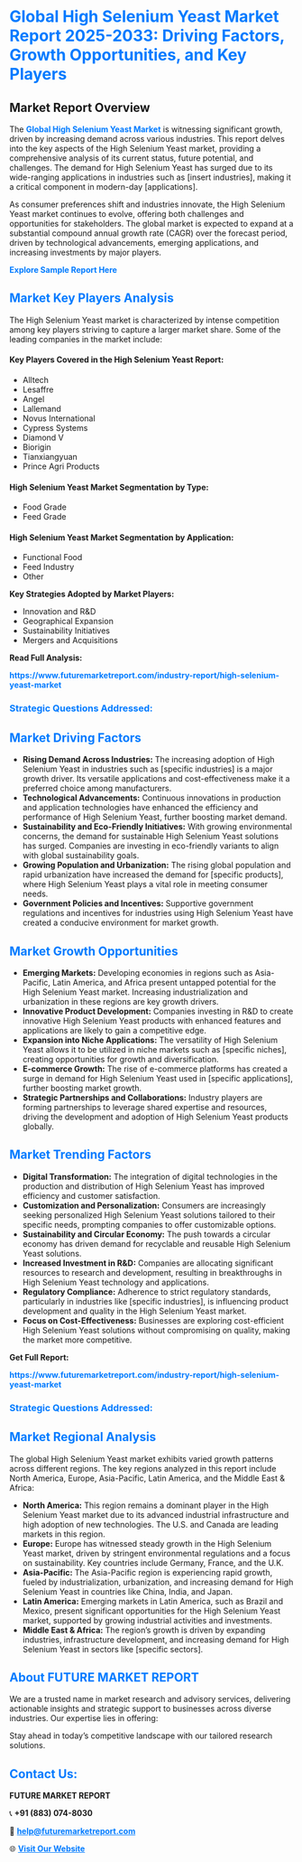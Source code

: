<h1 style="color: #007BFF;">Global High Selenium Yeast Market Report 2025-2033: Driving Factors, Growth Opportunities, and Key Players</h1>

<section id="overview">
<h2>Market Report Overview</h2>
<p>The <a href="https://www.futuremarketreport.com/industry-report/high-selenium-yeast-market" style="color: #007BFF; text-decoration: none;"><strong>Global High Selenium Yeast Market</strong></a> is witnessing significant growth, driven by increasing demand across various industries. This report delves into the key aspects of the High Selenium Yeast market, providing a comprehensive analysis of its current status, future potential, and challenges. The demand for High Selenium Yeast has surged due to its wide-ranging applications in industries such as [insert industries], making it a critical component in modern-day [applications].</p>
<p>As consumer preferences shift and industries innovate, the High Selenium Yeast market continues to evolve, offering both challenges and opportunities for stakeholders. The global market is expected to expand at a substantial compound annual growth rate (CAGR) over the forecast period, driven by technological advancements, emerging applications, and increasing investments by major players.</p>
</section>

<section id="overview">
<p><a href="https://www.futuremarketreport.com/request-sample/reportId=28253" style="color: #007BFF; text-decoration: none;"><strong>Explore Sample Report Here</strong></a></p>
</section>

<section id="key-players">
<h2 style="color: #007BFF;">Market Key Players Analysis</h2>
<p>The High Selenium Yeast market is characterized by intense competition among key players striving to capture a larger market share. Some of the leading companies in the market include:</p>
<h4>Key Players Covered in the High Selenium Yeast Report:</h4>
<ul><li>Alltech</li><li>Lesaffre</li><li>Angel</li><li>Lallemand</li><li>Novus International</li><li>Cypress Systems</li><li>Diamond V</li><li>Biorigin</li><li>Tianxiangyuan</li><li>Prince Agri Products</li></ul>
<h4>High Selenium Yeast Market Segmentation by Type:</h4>
<ul><li>Food Grade</li><li>Feed Grade</li></ul>

<h4>High Selenium Yeast Market Segmentation by Application:</h4>
<ul><li>Functional Food</li><li>Feed Industry</li><li>Other</li></ul>
<p><strong>Key Strategies Adopted by Market Players:</strong></p>
<ul>
<li>Innovation and R&D</li>
<li>Geographical Expansion</li>
<li>Sustainability Initiatives</li>
<li>Mergers and Acquisitions</li>
</ul>
</section>

<section>
<p><strong>Read Full Analysis: </strong></p><a href="https://www.futuremarketreport.com/industry-report/high-selenium-yeast-market" style="color: #007BFF; text-decoration: none;"><strong>https://www.futuremarketreport.com/industry-report/high-selenium-yeast-market</strong></a>
<h3 style="color: #007BFF;">Strategic Questions Addressed:</h3>
</section>

<section id="driving-factors">
<h2 style="color: #007BFF;">Market Driving Factors</h2>
<ul>
<li><strong>Rising Demand Across Industries:</strong> The increasing adoption of High Selenium Yeast in industries such as [specific industries] is a major growth driver. Its versatile applications and cost-effectiveness make it a preferred choice among manufacturers.</li>
<li><strong>Technological Advancements:</strong> Continuous innovations in production and application technologies have enhanced the efficiency and performance of High Selenium Yeast, further boosting market demand.</li>
<li><strong>Sustainability and Eco-Friendly Initiatives:</strong> With growing environmental concerns, the demand for sustainable High Selenium Yeast solutions has surged. Companies are investing in eco-friendly variants to align with global sustainability goals.</li>
<li><strong>Growing Population and Urbanization:</strong> The rising global population and rapid urbanization have increased the demand for [specific products], where High Selenium Yeast plays a vital role in meeting consumer needs.</li>
<li><strong>Government Policies and Incentives:</strong> Supportive government regulations and incentives for industries using High Selenium Yeast have created a conducive environment for market growth.</li>
</ul>
</section>

<section id="growth-opportunities">
<h2 style="color: #007BFF;">Market Growth Opportunities</h2>
<ul>
<li><strong>Emerging Markets:</strong> Developing economies in regions such as Asia-Pacific, Latin America, and Africa present untapped potential for the High Selenium Yeast market. Increasing industrialization and urbanization in these regions are key growth drivers.</li>
<li><strong>Innovative Product Development:</strong> Companies investing in R&D to create innovative High Selenium Yeast products with enhanced features and applications are likely to gain a competitive edge.</li>
<li><strong>Expansion into Niche Applications:</strong> The versatility of High Selenium Yeast allows it to be utilized in niche markets such as [specific niches], creating opportunities for growth and diversification.</li>
<li><strong>E-commerce Growth:</strong> The rise of e-commerce platforms has created a surge in demand for High Selenium Yeast used in [specific applications], further boosting market growth.</li>
<li><strong>Strategic Partnerships and Collaborations:</strong> Industry players are forming partnerships to leverage shared expertise and resources, driving the development and adoption of High Selenium Yeast products globally.</li>
</ul>
</section>

<section id="trending-factors">
<h2 style="color: #007BFF;">Market Trending Factors</h2>
<ul>
<li><strong>Digital Transformation:</strong> The integration of digital technologies in the production and distribution of High Selenium Yeast has improved efficiency and customer satisfaction.</li>
<li><strong>Customization and Personalization:</strong> Consumers are increasingly seeking personalized High Selenium Yeast solutions tailored to their specific needs, prompting companies to offer customizable options.</li>
<li><strong>Sustainability and Circular Economy:</strong> The push towards a circular economy has driven demand for recyclable and reusable High Selenium Yeast solutions.</li>
<li><strong>Increased Investment in R&D:</strong> Companies are allocating significant resources to research and development, resulting in breakthroughs in High Selenium Yeast technology and applications.</li>
<li><strong>Regulatory Compliance:</strong> Adherence to strict regulatory standards, particularly in industries like [specific industries], is influencing product development and quality in the High Selenium Yeast market.</li>
<li><strong>Focus on Cost-Effectiveness:</strong> Businesses are exploring cost-efficient High Selenium Yeast solutions without compromising on quality, making the market more competitive.</li>
</ul>
</section>

<section>
<p><strong>Get Full Report: </strong></p><a href="https://www.futuremarketreport.com/industry-report/high-selenium-yeast-market" style="color: #007BFF; text-decoration: none;"><strong>https://www.futuremarketreport.com/industry-report/high-selenium-yeast-market</strong></a>
<h3 style="color: #007BFF;">Strategic Questions Addressed:</h3>
</section>


<section id="regional-analysis">
<h2 style="color: #007BFF;">Market Regional Analysis</h2>
<p>The global High Selenium Yeast market exhibits varied growth patterns across different regions. The key regions analyzed in this report include North America, Europe, Asia-Pacific, Latin America, and the Middle East & Africa:</p>
<ul>
<li><strong>North America:</strong> This region remains a dominant player in the High Selenium Yeast market due to its advanced industrial infrastructure and high adoption of new technologies. The U.S. and Canada are leading markets in this region.</li>
<li><strong>Europe:</strong> Europe has witnessed steady growth in the High Selenium Yeast market, driven by stringent environmental regulations and a focus on sustainability. Key countries include Germany, France, and the U.K.</li>
<li><strong>Asia-Pacific:</strong> The Asia-Pacific region is experiencing rapid growth, fueled by industrialization, urbanization, and increasing demand for High Selenium Yeast in countries like China, India, and Japan.</li>
<li><strong>Latin America:</strong> Emerging markets in Latin America, such as Brazil and Mexico, present significant opportunities for the High Selenium Yeast market, supported by growing industrial activities and investments.</li>
<li><strong>Middle East & Africa:</strong> The region’s growth is driven by expanding industries, infrastructure development, and increasing demand for High Selenium Yeast in sectors like [specific sectors].</li>
</ul>
</section>

<footer>
<h2 style="color: #007BFF;">About FUTURE MARKET REPORT</h2>
<p>We are a trusted name in market research and advisory services, delivering actionable insights and strategic support to businesses across diverse industries. Our expertise lies in offering:</p>

<p>Stay ahead in today’s competitive landscape with our tailored research solutions.</p>

<h2 style="color: #007BFF;">Contact Us:</h2>
<p><strong>FUTURE MARKET REPORT</strong></p>
<p>📞 <strong>+91 (883) 074-8030</strong></p>
<p>📧 <strong><a href="mailto:help@futuremarketreport.com" style="color: #007BFF;">help@futuremarketreport.com</a></strong></p>
<p>🌐 <strong><a href="https://www.futuremarketreport.com/" style="color: #007BFF;">Visit Our Website</a></strong></p>
</footer>